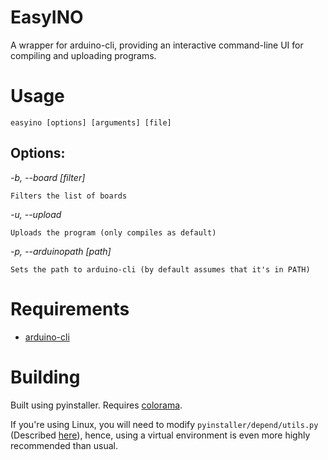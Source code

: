 # EasyINO
A wrapper for arduino-cli, providing an interactive command-line UI for compiling and uploading programs.


# Usage

`easyino [options] [arguments] [file]`

## Options:
  *-b, --board [filter]*
	
	Filters the list of boards
  
  *-u, --upload*
	
	Uploads the program (only compiles as default)
	
  *-p, --arduinopath [path]*
  
  	Sets the path to arduino-cli (by default assumes that it's in PATH)	

# Requirements
  * [arduino-cli](https://github.com/arduino/arduino-cli)

# Building

Built using pyinstaller. Requires [colorama](https://pypi.org/project/colorama/).

If you're using Linux, you will need to modify `pyinstaller/depend/utils.py` (Described [here](https://github.com/pyinstaller/pyinstaller/issues/5540)), hence, using a virtual environment is even more highly recommended than usual.










	
